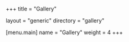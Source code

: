 +++
title = "Gallery"

layout = "generic"
directory = "gallery"

[menu.main]
	name = "Gallery"
	weight = 4
+++
